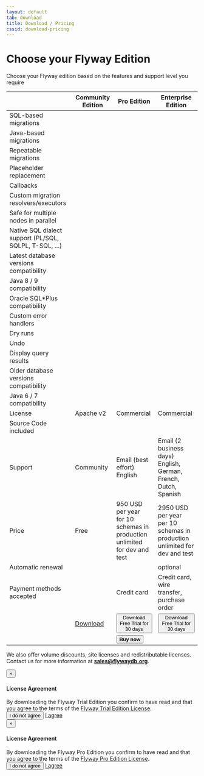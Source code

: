 ```yaml
---
layout: default
tab: download
title: Download / Pricing
cssid: download-pricing
---
```

# Choose your Flyway Edition

Choose your Flyway edition based on the features and support level you require

<table class="table table-striped">
<thead>
<tr>
<th></th>
<th>Community Edition</th>
<th>Pro Edition</th>
<th>Enterprise Edition</th>
</tr>
</thead>
<tr><td>SQL-based migrations</td><td><i class="fa fa-check"></i></td><td><i class="fa fa-check"></i></td><td><i class="fa fa-check"></i></td></tr>
<tr><td>Java-based migrations</td><td><i class="fa fa-check"></i></td><td><i class="fa fa-check"></i></td><td><i class="fa fa-check"></i></td></tr>
<tr><td>Repeatable migrations</td><td><i class="fa fa-check"></i></td><td><i class="fa fa-check"></i></td><td><i class="fa fa-check"></i></td></tr>
<tr><td>Placeholder replacement</td><td><i class="fa fa-check"></i></td><td><i class="fa fa-check"></i></td><td><i class="fa fa-check"></i></td></tr>
<tr><td>Callbacks</td><td><i class="fa fa-check"></i></td><td><i class="fa fa-check"></i></td><td><i class="fa fa-check"></i></td></tr>
<tr><td>Custom migration resolvers/executors</td><td><i class="fa fa-check"></i></td><td><i class="fa fa-check"></i></td><td><i class="fa fa-check"></i></td></tr>
<tr><td>Safe for multiple nodes in parallel</td><td><i class="fa fa-check"></i></td><td><i class="fa fa-check"></i></td><td><i class="fa fa-check"></i></td></tr>
<tr><td>Native SQL dialect support (PL/SQL, SQLPL, T-SQL, ...)</td><td><i class="fa fa-check"></i></td><td><i class="fa fa-check"></i></td><td><i class="fa fa-check"></i></td></tr>
<tr><td>Latest database versions compatibility</td><td><i class="fa fa-check"></i></td><td><i class="fa fa-check"></i></td><td><i class="fa fa-check"></i></td></tr>
<tr><td>Java 8 / 9 compatibility</td><td><i class="fa fa-check"></i></td><td><i class="fa fa-check"></i></td><td><i class="fa fa-check"></i></td></tr>
<tr><td>Oracle SQL*Plus compatibility</td><td></td><td><i class="fa fa-check"></i></td><td><i class="fa fa-check"></i></td></tr>
<tr><td>Custom error handlers</td><td></td><td><i class="fa fa-check"></i></td><td><i class="fa fa-check"></i></td></tr>
<tr><td>Dry runs</td><td></td><td><i class="fa fa-check"></i></td><td><i class="fa fa-check"></i></td></tr>
<tr><td>Undo</td><td></td><td><i class="fa fa-check"></i></td><td><i class="fa fa-check"></i></td></tr>
<tr><td>Display query results</td><td></td><td><i class="fa fa-check"></i></td><td><i class="fa fa-check"></i></td></tr>
<tr><td>Older database versions compatibility</td><td></td><td></td><td><i class="fa fa-check"></i></td></tr>
<tr><td>Java 6 / 7 compatibility</td><td></td><td></td><td><i class="fa fa-check"></i></td></tr>
<tr><td>License</td><td>Apache v2</td><td>Commercial</td><td>Commercial</td></tr>
<tr><td>Source Code included</td><td><i class="fa fa-check"></i></td><td><i class="fa fa-check"></i></td><td><i class="fa fa-check"></i></td></tr>
<tr><td>Support</td><td>Community</td><td>Email (best effort)<br><span class="note">English</span></td><td>Email (2 business days)<br><span class="note">English, German, French, Dutch, Spanish</span></td></tr>
<tr><td>Price</td><td>Free</td><td>950 USD per year<br><span class="note">for 10 schemas in production<br>unlimited for dev and test</span></td><td>2950 USD per year<br><span class="note">per 10 schemas in production<br>unlimited for dev and test</span></td></tr>
<tr><td>Automatic renewal</td><td></td><td><i class="fa fa-check"></i></td><td>optional</td></tr>
<tr><td>Payment methods accepted</td><td></td><td>Credit card</td><td>Credit card, wire transfer, purchase order</td></tr>
<tr><td></td>
<td><a class="btn btn-primary btn-download" href="/download/community"><i class="fa fa-download"></i> Download</a></td>
<td><button class="btn btn-primary btn-download" data-toggle="modal" data-target="#flyway-trial-license-modal"><i class="fa fa-download"></i> Download<br><span class="note">Free Trial for 30 days</span></button></td>
<td><button class="btn btn-primary btn-download" data-toggle="modal" data-target="#flyway-trial-license-modal"><i class="fa fa-download"></i> Download<br><span class="note">Free Trial for 30 days</span></button></td>
</tr>
<tr><td></td>
<td></td>
<td><button class="btn btn-success btn-download" data-toggle="modal" data-target="#flyway-pro-license-modal"><strong><i class="fa fa-credit-card"></i> Buy now</strong></button></td>
<td></td>
</tr>
</table>

We also offer volume discounts, site licenses and redistributable licenses. Contact us for more information at <strong>sales@flywaydb.org</strong>.

<div class="modal fade" id="flyway-trial-license-modal" tabindex="-1" role="dialog">
  <div class="modal-dialog" role="document">
    <div class="modal-content">
      <div class="modal-header">
        <button type="button" class="close" data-dismiss="modal" aria-label="Close"><span aria-hidden="true">&times;</span></button>
        <h4 class="modal-title" id="myModalLabel">License Agreement</h4>
      </div>
      <div class="modal-body">
        By downloading the Flyway Trial Edition you confirm to have read and that you agree to the terms of the <a href="/licenses/flyway-trial.txt" target="_blank">Flyway Trial Edition License</a>.
      </div>
      <div class="modal-footer">
        <button type="button" class="btn btn-default" data-dismiss="modal">I do not agree</button>
        <a class="btn btn-primary" href="javascript:hideAndDownload('#flyway-trial-license-modal', 'http://files.flywaydb.org/downloads/flyway-trial-edition/flyway-trail-{{site.flywayVersion}}.zip')">I agree</a>
      </div>
    </div>
  </div>
</div>

<div class="modal fade" id="flyway-pro-license-modal" tabindex="-1" role="dialog">
  <div class="modal-dialog" role="document">
    <div class="modal-content">
      <div class="modal-header">
        <button type="button" class="close" data-dismiss="modal" aria-label="Close"><span aria-hidden="true">&times;</span></button>
        <h4 class="modal-title" id="myModalLabel">License Agreement</h4>
      </div>
      <div class="modal-body">
        By downloading the Flyway Pro Edition you confirm to have read and that you agree to the terms of the <a href="/licenses/flyway-pro.txt" target="_blank">Flyway Pro Edition License</a>.
      </div>
      <div class="modal-footer">
        <button type="button" class="btn btn-default" data-dismiss="modal">I do not agree</button>
        <a data-fsc-action="Reset,Add,Checkout" data-fsc-item-path-value="flyway-pro-2017"  data-dismiss="modal" class="btn btn-primary" href="javascript:$('#flyway-pro-license-modal').modal('hide');">I agree</a>
      </div>
    </div>
  </div>
</div>

<script
    id="fsc-api"
    src="https://d1f8f9xcsvx3ha.cloudfront.net/sbl/0.7.4/fastspring-builder.min.js"
    type="text/javascript"
    data-storefront="flyway.onfastspring.com/popup-store-flyway-pro">
</script>